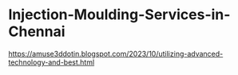 # Injection-Moulding-Services-in-Chennai
https://amuse3ddotin.blogspot.com/2023/10/utilizing-advanced-technology-and-best.html
